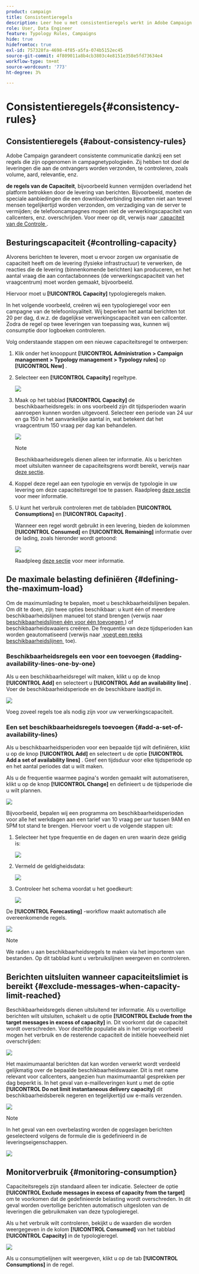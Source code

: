 ```yaml
---
product: campaign
title: Consistentieregels
description: Leer hoe u met consistentieregels werkt in Adobe Campaign
role: User, Data Engineer
feature: Typology Rules, Campaigns
hide: true
hidefromtoc: true
exl-id: 757328fa-4698-4f85-a5fa-074b5152ec45
source-git-commit: 4f809011a8b4cb3803c4e8151e358e5fd73634e4
workflow-type: tm+mt
source-wordcount: '773'
ht-degree: 3%

---
```


# Consistentieregels{#consistency-rules}

## Consistentieregels {#about-consistency-rules}

Adobe Campaign garandeert consistente communicatie dankzij een set regels die zijn opgenomen in campagnetypologieën. Zij hebben tot doel de leveringen die aan de ontvangers worden verzonden, te controleren, zoals volume, aard, relevantie, enz.

**de regels van de Capaciteit**, bijvoorbeeld kunnen vermijden overladend het platform betrokken door de levering van berichten. Bijvoorbeeld, moeten de speciale aanbiedingen die een downloadverbinding bevatten niet aan teveel mensen tegelijkertijd worden verzonden, om verzadiging van de server te vermijden; de telefooncampagnes mogen niet de verwerkingscapaciteit van callcenters, enz. overschrijden. Voor meer op dit, verwijs naar [&#x200B; capaciteit van de Controle &#x200B;](#controlling-capacity).

## Besturingscapaciteit {#controlling-capacity}

Alvorens berichten te leveren, moet u ervoor zorgen uw organisatie de capaciteit heeft om de levering (fysieke infrastructuur) te verwerken, de reacties die de levering (binnenkomende berichten) kan produceren, en het aantal vraag die aan contactabonnees (de verwerkingscapaciteit van het vraagcentrum) moet worden gemaakt, bijvoorbeeld.

Hiervoor moet u **[!UICONTROL Capacity]** typologieregels maken.

In het volgende voorbeeld, creëren wij een typologieregel voor een campagne van de telefoonloyaliteit. Wij beperken het aantal berichten tot 20 per dag, d.w.z. de dagelijkse verwerkingscapaciteit van een callcenter. Zodra de regel op twee leveringen van toepassing was, kunnen wij consumptie door logboeken controleren.

Volg onderstaande stappen om een nieuwe capaciteitsregel te ontwerpen:

1. Klik onder het knooppunt **[!UICONTROL Administration > Campaign management > Typology management > Typology rules]** op **[!UICONTROL New]** .
1. Selecteer een **[!UICONTROL Capacity]** regeltype.

   ![](assets/campaign_opt_create_capacity_01.png)

1. Maak op het tabblad **[!UICONTROL Capacity]** de beschikbaarheidsregels: in ons voorbeeld zijn dit tijdsperioden waarin aanroepen kunnen worden uitgevoerd. Selecteer een periode van 24 uur en ga 150 in het aanvankelijke aantal in, wat betekent dat het vraagcentrum 150 vraag per dag kan behandelen.

   ![](assets/campaign_opt_create_capacity_02.png)

   >[!NOTE]
   >
   >Beschikbaarheidsregels dienen alleen ter informatie. Als u berichten moet uitsluiten wanneer de capaciteitsgrens wordt bereikt, verwijs naar [&#x200B; deze sectie &#x200B;](#exclude-messages-when-capacity-limit-reached).

1. Koppel deze regel aan een typologie en verwijs de typologie in uw levering om deze capaciteitsregel toe te passen. Raadpleeg [deze sectie](applying-rules.md#applying-a-typology-to-a-delivery) voor meer informatie.
1. U kunt het verbruik controleren met de tabbladen **[!UICONTROL Consumptions]** en **[!UICONTROL Capacity]** .

   Wanneer een regel wordt gebruikt in een levering, bieden de kolommen **[!UICONTROL Consumed]** en **[!UICONTROL Remaining]** informatie over de lading, zoals hieronder wordt getoond:

   ![](assets/campaign_opt_create_capacity_03.png)

   Raadpleeg [deze sectie](#monitoring-consumption) voor meer informatie.

## De maximale belasting definiëren {#defining-the-maximum-load}

Om de maximumlading te bepalen, moet u beschikbaarheidslijnen bepalen. Om dit te doen, zijn twee opties beschikbaar: u kunt één of meerdere beschikbaarheidslijnen manueel tot stand brengen (verwijs naar [&#x200B; beschikbaarheidslijnen één voor één toevoegen &#x200B;](#adding-availability-lines-one-by-one)) of beschikbaarheidswaaiers creëren. De frequentie van deze tijdsperioden kan worden geautomatiseerd (verwijs naar [&#x200B; voegt een reeks beschikbaarheidslijnen &#x200B;](#add-a-set-of-availability-lines) toe).

### Beschikbaarheidsregels een voor een toevoegen {#adding-availability-lines-one-by-one}

Als u een beschikbaarheidsregel wilt maken, klikt u op de knop **[!UICONTROL Add]** en selecteert u **[!UICONTROL Add an availability line]** . Voer de beschikbaarheidsperiode en de beschikbare laadtijd in.

![](assets/campaign_opt_create_capacity_02.png)

Voeg zoveel regels toe als nodig zijn voor uw verwerkingscapaciteit.

### Een set beschikbaarheidsregels toevoegen {#add-a-set-of-availability-lines}

Als u beschikbaarheidsperioden voor een bepaalde tijd wilt definiëren, klikt u op de knop **[!UICONTROL Add]** en selecteert u de optie **[!UICONTROL Add a set of availability lines]** . Geef een tijdsduur voor elke tijdsperiode op en het aantal periodes dat u wilt maken.

Als u de frequentie waarmee pagina&#39;s worden gemaakt wilt automatiseren, klikt u op de knop **[!UICONTROL Change]** en definieert u de tijdsperiode die u wilt plannen.

![](assets/campaign_opt_create_capacity_07.png)

Bijvoorbeeld, bepalen wij een programma om beschikbaarheidsperioden voor alle het werkdagen aan een tarief van 10 vraag per uur tussen 9AM en 5PM tot stand te brengen. Hiervoor voert u de volgende stappen uit:

1. Selecteer het type frequentie en de dagen en uren waarin deze geldig is:

   ![](assets/campaign_opt_create_capacity_08.png)

1. Vermeld de geldigheidsdata:

   ![](assets/campaign_opt_create_capacity_09.png)

1. Controleer het schema voordat u het goedkeurt:

   ![](assets/campaign_opt_create_capacity_10.png)

De **[!UICONTROL Forecasting]** -workflow maakt automatisch alle overeenkomende regels.

![](assets/campaign_opt_create_capacity_12.png)

>[!NOTE]
>
>We raden u aan beschikbaarheidsregels te maken via het importeren van bestanden. Op dit tabblad kunt u verbruikslijnen weergeven en controleren.

## Berichten uitsluiten wanneer capaciteitslimiet is bereikt {#exclude-messages-when-capacity-limit-reached}

Beschikbaarheidsregels dienen uitsluitend ter informatie. Als u overtollige berichten wilt uitsluiten, schakelt u de optie **[!UICONTROL Exclude from the target messages in excess of capacity]** in. Dit voorkomt dat de capaciteit wordt overschreden. Voor dezelfde populatie als in het vorige voorbeeld mogen het verbruik en de resterende capaciteit de initiële hoeveelheid niet overschrijden:

![](assets/campaign_opt_create_capacity_04.png)

Het maximumaantal berichten dat kan worden verwerkt wordt verdeeld gelijkmatig over de bepaalde beschikbaarheidswaaier. Dit is met name relevant voor callcenters, aangezien hun maximumaantal gesprekken per dag beperkt is. In het geval van e-mailleveringen kunt u met de optie **[!UICONTROL Do not limit instantaneous delivery capacity]** dit beschikbaarheidsbereik negeren en tegelijkertijd uw e-mails verzenden.

![](assets/campaign_opt_create_capacity_05.png)

>[!NOTE]
>
>In het geval van een overbelasting worden de opgeslagen berichten geselecteerd volgens de formule die is gedefinieerd in de leveringseigenschappen.

![](assets/campaign_opt_create_capacity_06.png)

## Monitorverbruik {#monitoring-consumption}

Capaciteitsregels zijn standaard alleen ter indicatie. Selecteer de optie **[!UICONTROL Exclude messages in excess of capacity from the target]** om te voorkomen dat de gedefinieerde belasting wordt overschreden. In dit geval worden overtollige berichten automatisch uitgesloten van de leveringen die gebruikmaken van deze typologieregel.

Als u het verbruik wilt controleren, bekijkt u de waarden die worden weergegeven in de kolom **[!UICONTROL Consumed]** van het tabblad **[!UICONTROL Capacity]** in de typologieregel.

![](assets/campaign_opt_create_capacity_04.png)

Als u consumptielijnen wilt weergeven, klikt u op de tab **[!UICONTROL Consumptions]** in de regel.
